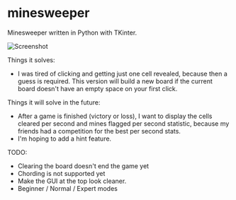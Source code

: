 # minesweeper

Minesweeper written in Python with TKinter.

![Screenshot](https://raw.githubusercontent.com/timothy-e/minesweeper/master/minesweeper.png)

Things it solves:

- I was tired of clicking and getting just one cell revealed, because then a guess is required. This version will build a new board if the current board doesn't have an empty space on your first click.

Things it will solve in the future:

- After a game is finished (victory or loss), I want to display the cells cleared per second and mines flagged per second statistic, because my friends had a competition for the best per second stats.
- I'm hoping to add a hint feature.

TODO:

- Clearing the board doesn't end the game yet
- Chording is not supported yet
- Make the GUI at the top look cleaner.
- Beginner / Normal / Expert modes
